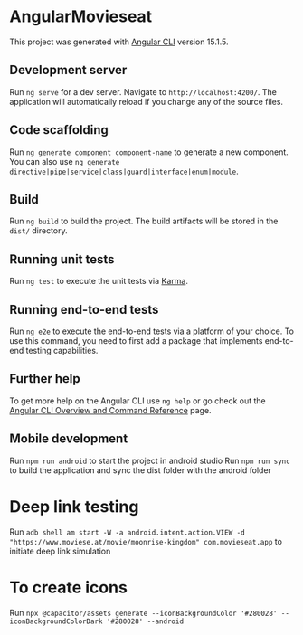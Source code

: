 # AngularMovieseat

This project was generated with [Angular CLI](https://github.com/angular/angular-cli) version 15.1.5.

## Development server

Run `ng serve` for a dev server. Navigate to `http://localhost:4200/`. The application will automatically reload if you change any of the source files.

## Code scaffolding

Run `ng generate component component-name` to generate a new component. You can also use `ng generate directive|pipe|service|class|guard|interface|enum|module`.

## Build

Run `ng build` to build the project. The build artifacts will be stored in the `dist/` directory.

## Running unit tests

Run `ng test` to execute the unit tests via [Karma](https://karma-runner.github.io).

## Running end-to-end tests

Run `ng e2e` to execute the end-to-end tests via a platform of your choice. To use this command, you need to first add a package that implements end-to-end testing capabilities.

## Further help

To get more help on the Angular CLI use `ng help` or go check out the [Angular CLI Overview and Command Reference](https://angular.io/cli) page.

## Mobile development

Run `npm run android` to start the project in android studio
Run `npm run sync` to build the application and sync the dist folder with the android folder

# Deep link testing

Run `adb shell am start -W -a android.intent.action.VIEW -d "https://www.moviese.at/movie/moonrise-kingdom" com.movieseat.app` to initiate deep link simulation

# To create icons

Run `npx @capacitor/assets generate --iconBackgroundColor '#280028' --iconBackgroundColorDark '#280028' --android`
